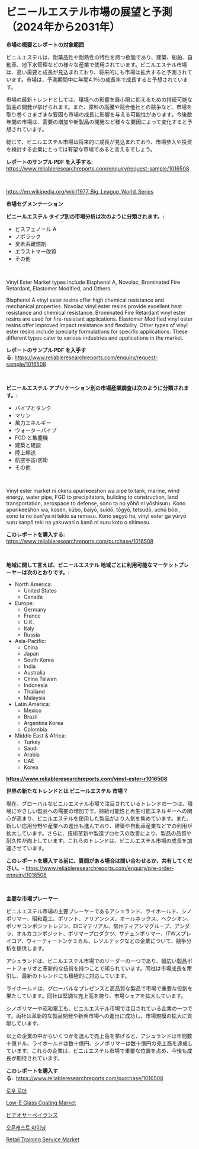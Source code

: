 <p><h1>ビニールエステル市場の展望と予測（2024年から2031年）</h1></p><p><strong>市場の概要とレポートの対象範囲</strong></p>
<p><p>ビニルエステルは、耐薬品性や耐熱性の特性を持つ樹脂であり、建築、船舶、自動車、地下水管理などの様々な産業で使用されています。ビニルエステル市場は、高い需要と成長が見込まれており、将来的にも市場は拡大すると予測されています。市場は、予測期間中に年間4.1％の成長率で成長すると予想されています。</p><p>市場の最新トレンドとしては、環境への影響を最小限に抑えるための持続可能な製品の開発が挙げられます。また、原料の高騰や競合他社との競争など、市場を取り巻くさまざまな要因も市場の成長に影響を与える可能性があります。今後数年間の市場は、需要の増加や新製品の開発など様々な要因によって変化すると予想されています。</p><p>総じて、ビニルエステル市場は将来的に成長が見込まれており、市場参入や投資を検討する企業にとっては有望な市場であると言えるでしょう。</p></p>
<p><strong>レポートのサンプル PDF を入手する:</strong> <a href="https://www.reliableresearchreports.com/enquiry/request-sample/1016508">https://www.reliableresearchreports.com/enquiry/request-sample/1016508</a></p>
<p>&nbsp;</p>
<p><a href="https://en.wikipedia.org/wiki/1977_Big_League_World_Series">https://en.wikipedia.org/wiki/1977_Big_League_World_Series</a></p>
<p><strong>市場セグメンテーション</strong></p>
<p><strong>ビニールエステル タイプ別の市場分析は次のように分類されます。:</strong></p>
<p><ul><li>ビスフェノール A</li><li>ノボラック</li><li>臭素系難燃剤</li><li>エラストマー改質</li><li>その他</li></ul></p>
<p>&nbsp;</p>
<p><p>Vinyl Ester Market types include Bisphenol A, Novolac, Brominated Fire Retardant, Elastomer Modified, and Others. </p><p>Bisphenol A vinyl ester resins offer high chemical resistance and mechanical properties. Novolac vinyl ester resins provide excellent heat resistance and chemical resistance. Brominated Fire Retardant vinyl ester resins are used for fire-resistant applications. Elastomer Modified vinyl ester resins offer improved impact resistance and flexibility. Other types of vinyl ester resins include specialty formulations for specific applications. These different types cater to various industries and applications in the market.</p></p>
<p><strong>レポートのサンプル PDF を入手する:</strong>&nbsp;<a href="https://www.reliableresearchreports.com/enquiry/request-sample/1016508">https://www.reliableresearchreports.com/enquiry/request-sample/1016508</a></p>
<p>&nbsp;</p>
<p><strong> ビニールエステル アプリケーション別の市場産業調査は次のように分類されます。:</strong></p>
<p><ul><li>パイプとタンク</li><li>マリン</li><li>風力エネルギー</li><li>ウォーターパイプ</li><li>FGD と集塵機</li><li>建築と建設</li><li>陸上輸送</li><li>航空宇宙/防衛</li><li>その他</li></ul></p>
<p>&nbsp;</p>
<p><p>Vinyl ester market ni okeru apurikeeshon wa pipe to tank, marine, wind energy, water pipe, FGD to precipitators, building to construction, land transportation, aerospace to defense, sono ta no yōhō ni yōshisuru. Kono apurikeeshon wa, kosen, kūbo, baiyō, suidō, tōgyō, tetsudō, uchū bōei, sono ta no bun'ya ni tekiō sa remasu. Kono segyō ha, vinyl ester ga yūryō suru sanpō teki na yakuwari o kanō ni suru koto o shimesu.</p></p>
<p><strong>このレポートを購入する:</strong>&nbsp; <a href="https://www.reliableresearchreports.com/purchase/1016508">https://www.reliableresearchreports.com/purchase/1016508</a></p>
<p>&nbsp;</p>
<p><strong>地域に関して言えば、ビニールエステル 地域ごとに利用可能なマーケットプレーヤーは次のとおりです。:</strong></p>
<p><ul>
    <li>
        North America:
        <ul>
            <li>United States</li>
            <li>Canada</li>
        </ul>
    </li>
    <li>
        Europe:
        <ul>
            <li>Germany</li>
            <li>France</li>
            <li>U.K.</li>
            <li>Italy</li>
            <li>Russia</li>
        </ul>
    </li>
    <li>
        Asia-Pacific:
        <ul>
            <li>China</li>
            <li>Japan</li>
            <li>South Korea</li>
            <li>India</li>
            <li>Australia</li>
            <li>China Taiwan</li>
            <li>Indonesia</li>
            <li>Thailand</li>
            <li>Malaysia</li>
        </ul>
    </li>
    <li>
        Latin America:
        <ul>
            <li>Mexico</li>
            <li>Brazil</li>
            <li>Argentina Korea</li>
            <li>Colombia</li>
        </ul>
    </li>
    <li>
        Middle East & Africa:
        <ul>
            <li>Turkey</li>
            <li>Saudi</li>
            <li>Arabia</li>
            <li>UAE</li>
            <li>Korea</li>
        </ul>
    </li>
    </ul></p>
<p><strong><a href="https://www.reliableresearchreports.com/vinyl-ester-r1016508">https://www.reliableresearchreports.com/vinyl-ester-r1016508</a></strong>&nbsp;</p>
<p><strong>世界の新たなトレンドとは ビニールエステル 市場？</strong></p>
<p><p>現在、グローバルなビニルエステル市場で注目されているトレンドの一つは、環境にやさしい製品への需要の増加です。持続可能性と再生可能エネルギーへの関心が高まり、ビニルエステルを使用した製品がより人気を集めています。また、新しい応用分野や産業への進出も進んでおり、建築や自動車産業などでの利用が拡大しています。さらに、技術革新や製造プロセスの改善により、製品の品質や耐久性が向上しています。これらのトレンドは、ビニルエステル市場の成長を加速させています。</p></p>
<p><strong>このレポートを購入する前に、質問がある場合は問い合わせるか、共有してください。</strong>- <a href="https://www.reliableresearchreports.com/enquiry/pre-order-enquiry/1016508">https://www.reliableresearchreports.com/enquiry/pre-order-enquiry/1016508</a></p>
<p>&nbsp;</p>
<p><strong>主要な市場プレーヤー</strong></p>
<p><p>ビニルエステル市場の主要プレーヤーであるアシュランド、ライホールド、シノポリマー、昭和電工、ポリント、アリアンシス、オールネックス、ヘクシオン、ポリヤコンポジットレジン、DICマテリアル、常州ティアンマグループ、アンダラ、オルカコンポジット、ポリマープロダクツ、サチェンポリマー、ITWスプレイコア、ウィーティートンケミカル、レソルテックなどの企業について、競争分析を提供します。</p><p>アシュランドは、ビニルエステル市場でのリーダーの一つであり、幅広い製品ポートフォリオと革新的な技術を持つことで知られています。同社は市場成長を牽引し、最新のトレンドにも積極的に対応しています。</p><p>ライホールドは、グローバルなプレゼンスと高品質な製品で市場で重要な役割を果たしています。同社は堅調な売上高を誇り、市場シェアを拡大しています。</p><p>シノポリマーや昭和電工も、ビニルエステル市場で注目されている企業の一つです。両社は革新的な製品開発や新興市場への進出に成功し、市場規模の拡大に貢献しています。</p><p>以上の企業の中からいくつかを選んで売上高を挙げると、アシュランドは年間数十億ドル、ライホールドは数十億円、シノポリマーは数十億円の売上高を達成しています。これらの企業は、ビニルエステル市場で重要な位置を占め、今後も成長が期待されています。</p></p>
<p><strong>このレポートを購入する:</strong>&nbsp;&nbsp;<a href="https://www.reliableresearchreports.com/purchase/1016508">https://www.reliableresearchreports.com/purchase/1016508</a></p>
<p><p><a href="https://github.com/KellyLyncyh543964/Market-Research-Report-List-3/blob/main/184643928283.md">로우 로더</a></p><p><a href="https://github.com/fernandomillshz/Market-Research-Report-List-1/blob/main/low-e-glass-coating-market.md">Low-E Glass Coating Market</a></p><p><a href="https://github.com/DanykaKilback/Market-Research-Report-List-2/blob/main/336277120758.md">ビデオサーベイランス</a></p><p><a href="https://github.com/rcabello548/Market-Research-Report-List-2/blob/main/603329528284.md">오픈캐스트 마이닝</a></p><p><a href="https://issuu.com/reportprime-2/docs/retail-training-service-market-size-2030.pptx">Retail Training Service Market</a></p></p>